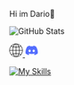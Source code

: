 Hi im Dario👋

![GitHub Stats](https://github-readme-stats.vercel.app/api?username=DarioStar999&theme=midnight_purple)

<div class "logo"
 <div style="text-align: ">
 <a href="https://Web.dariostar999.repl.co" target="_self"> 
   <img src="globe.png" alt="WEBSITE" border="0"/> 
<a href="https://discord.gg/Zvanvd7v" target="_self"> 
   <img src="discord.png" alt="Discord" border="0"/> 
</a>
</div></div>


[![My Skills](https://skillicons.dev/icons?i=html,py,css,lua&theme=dark)](https://skillicons.dev)

